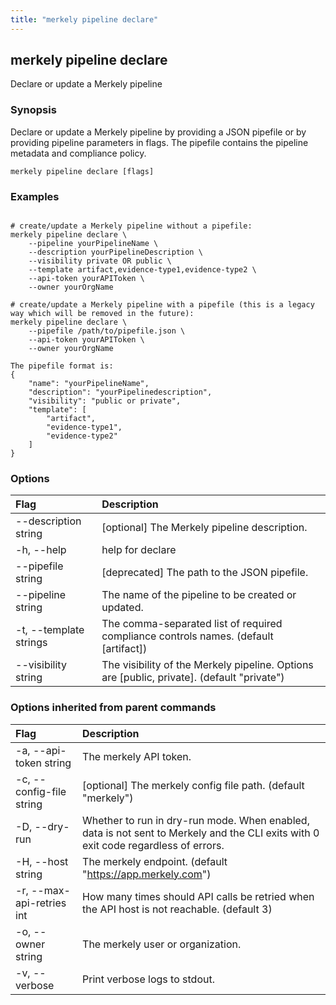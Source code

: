 ```yaml
---
title: "merkely pipeline declare"
---
```


## merkely pipeline declare

Declare or update a Merkely pipeline

### Synopsis


Declare or update a Merkely pipeline by providing a JSON pipefile or by providing pipeline parameters in flags. 
The pipefile contains the pipeline metadata and compliance policy.


```shell
merkely pipeline declare [flags]
```

### Examples

```shell

# create/update a Merkely pipeline without a pipefile:
merkely pipeline declare \
	--pipeline yourPipelineName \
	--description yourPipelineDescription \
    --visibility private OR public \
	--template artifact,evidence-type1,evidence-type2 \
	--api-token yourAPIToken \
	--owner yourOrgName

# create/update a Merkely pipeline with a pipefile (this is a legacy way which will be removed in the future):
merkely pipeline declare \
	--pipefile /path/to/pipefile.json \
	--api-token yourAPIToken \
	--owner yourOrgName

The pipefile format is:
{
    "name": "yourPipelineName",
    "description": "yourPipelinedescription",
    "visibility": "public or private",
    "template": [
        "artifact",
        "evidence-type1",
        "evidence-type2"
    ]
}

```

### Options
| Flag | Description |
| :--- | :--- |
|        --description string  |  [optional] The Merkely pipeline description.  |
|    -h, --help  |  help for declare  |
|        --pipefile string  |  [deprecated] The path to the JSON pipefile.  |
|        --pipeline string  |  The name of the pipeline to be created or updated.  |
|    -t, --template strings  |  The comma-separated list of required compliance controls names. (default [artifact])  |
|        --visibility string  |  The visibility of the Merkely pipeline. Options are [public, private]. (default "private")  |


### Options inherited from parent commands
| Flag | Description |
| :--- | :--- |
|    -a, --api-token string  |  The merkely API token.  |
|    -c, --config-file string  |  [optional] The merkely config file path. (default "merkely")  |
|    -D, --dry-run  |  Whether to run in dry-run mode. When enabled, data is not sent to Merkely and the CLI exits with 0 exit code regardless of errors.  |
|    -H, --host string  |  The merkely endpoint. (default "https://app.merkely.com")  |
|    -r, --max-api-retries int  |  How many times should API calls be retried when the API host is not reachable. (default 3)  |
|    -o, --owner string  |  The merkely user or organization.  |
|    -v, --verbose  |  Print verbose logs to stdout.  |


